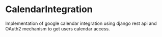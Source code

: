 # CalendarIntegration
Implementation of google calendar integration using django rest api and OAuth2 mechanism to get users calendar access.
